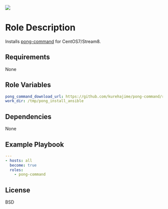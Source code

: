 [![](https://github.com/ansible-roles-matsumura/pong-command/workflows/build/badge.svg)](https://github.com/ansible-roles-matsumura/pong-command/actions?query=workflow%3Abuild)


Role Description
=========

Installs [pong-command](https://github.com/kurehajime/pong-command) for CentOS7/Stream8.

Requirements
------------

None

Role Variables
--------------

```YAML
pong_command_download_url: https://github.com/kurehajime/pong-command/releases/download/1.1/linux_amd64.zip
work_dir: /tmp/pong_install_ansible
```

Dependencies
------------

None

Example Playbook
----------------

```YAML
---
- hosts: all
  become: true
  roles:
    - pong-command
```

License
-------

BSD

